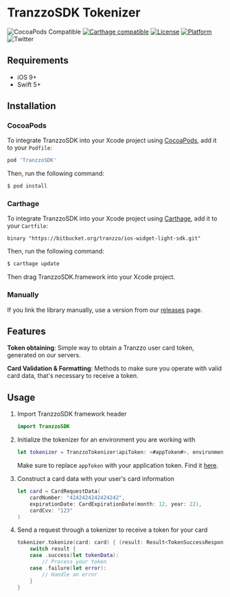 #  TranzzoSDK Tokenizer

![CocoaPods Compatible](https://img.shields.io/cocoapods/v/TranzzoSDK.svg)
[![Carthage compatible](https://img.shields.io/badge/Carthage-compatible-4BC51D.svg?style=flat)](https://github.com/Carthage/Carthage)
[![License](https://img.shields.io/cocoapods/l/Tranzzo.svg?style=flat)](https://github.com/tranzzo/tranzzo-ios/blob/master/LICENSE)
[![Platform](https://img.shields.io/cocoapods/p/Stripe.svg?style=flat)](https://github.com/tranzzo/tranzzo-ios#)
![Twitter](https://img.shields.io/badge/twitter-@TranzzoEU-blue.svg)

## Requirements

- iOS 9+
- Swift 5+

## Installation

### CocoaPods

To integrate TranzzoSDK into your Xcode project using [CocoaPods](https://cocoapods.org), add it to your `Podfile`:

```ruby
pod 'TranzzoSDK'
```

Then, run the following command:

```bash
$ pod install
```

### Carthage

To integrate TranzzoSDK into your Xcode project using [Carthage](https://github.com/Carthage/Carthage), add it to your `Cartfile`:

```
binary "https://bitbucket.org/tranzzo/ios-widget-light-sdk.git"
```

Then, run the following command:

```bash
$ carthage update
```

Then drag TranzzoSDK.framework into your Xcode project.

### Manually

If you link the library manually, use a version from our [releases](https://github.com/tranzzo/tranzzo-ios/releases) page.

## Features

**Token obtaining**: Simple way to obtain a Tranzzo user card token, generated on our servers.

**Card Validation & Formatting**: Methods to make sure you operate with valid card data, that's necessary to receive a token.

## Usage

1. Import TranzzoSDK framework header

    ```swift
    import TranzzoSDK
    ```

2. Initialize the tokenizer for an environment you are working with
    
    ```swift
    let tokenizer = TranzzoTokenizer(apiToken: <#appToken#>, environment: <#environment#>)
    ```
    Make sure to replace `appToken` with your application token. Find it [here](https://tranzzo.com).
    
3. Construct a card data with your user's card information
    
    ```swift
    let card = CardRequestData(
        cardNumber: "4242424242424242",
        expirationDate: CardExpirationDate(month: 12, year: 22),
        cardCvv: "123"
    )
    ```
4. Send a request through a tokenizer to receive a token for your card 
    ```swift
    tokenizer.tokenize(card: card) { (result: Result<TokenSuccessResponse, TranzzoError>) in
        switch result {
        case .success(let tokenData):
            // Process your token
        case .failure(let error):
            // Handle an error
        }
    }
    ```
